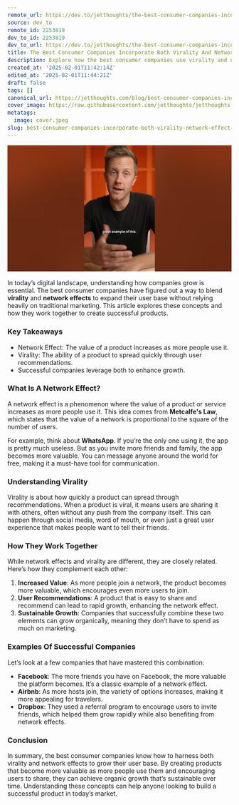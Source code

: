 ```yaml
---
remote_url: https://dev.to/jetthoughts/the-best-consumer-companies-incorporate-both-virality-and-network-effect-to-grow-organically-2bcm
source: dev_to
remote_id: 2253819
dev_to_id: 2253819
dev_to_url: https://dev.to/jetthoughts/the-best-consumer-companies-incorporate-both-virality-and-network-effect-to-grow-organically-2bcm
title: The Best Consumer Companies Incorporate Both Virality And Network Effect To Grow Organically
description: Explore how the best consumer companies use virality and network effects to grow their user base organically. Learn about key concepts and successful examples.
created_at: '2025-02-01T11:42:14Z'
edited_at: '2025-02-01T11:44:21Z'
draft: false
tags: []
canonical_url: https://jetthoughts.com/blog/best-consumer-companies-incorporate-both-virality-network-effect-grow-organically/
cover_image: https://raw.githubusercontent.com/jetthoughts/jetthoughts.github.io/master/content/blog/best-consumer-companies-incorporate-both-virality-network-effect-grow-organically/cover.jpeg
metatags:
  image: cover.jpeg
slug: best-consumer-companies-incorporate-both-virality-network-effect-grow-organically
---
```

[![The Best Consumer Companies Incorporate Both Virality And Network Effect To Grow Organically](file_0.jpg)](https://www.youtube.com/watch?v=nty_szMaNTs)

In today’s digital landscape, understanding how companies grow is essential. The best consumer companies have figured out a way to blend **virality** and **network effects** to expand their user base without relying heavily on traditional marketing. This article explores these concepts and how they work together to create successful products.

### Key Takeaways

*   Network Effect: The value of a product increases as more people use it.
*   Virality: The ability of a product to spread quickly through user recommendations.
*   Successful companies leverage both to enhance growth.

### What Is A Network Effect?

A network effect is a phenomenon where the value of a product or service increases as more people use it. This idea comes from **Metcalfe's Law**, which states that the value of a network is proportional to the square of the number of users.

For example, think about **WhatsApp**. If you’re the only one using it, the app is pretty much useless. But as you invite more friends and family, the app becomes more valuable. You can message anyone around the world for free, making it a must-have tool for communication.

### Understanding Virality

Virality is about how quickly a product can spread through recommendations. When a product is viral, it means users are sharing it with others, often without any push from the company itself. This can happen through social media, word of mouth, or even just a great user experience that makes people want to tell their friends.

### How They Work Together

While network effects and virality are different, they are closely related. Here’s how they complement each other:

1.  **Increased Value**: As more people join a network, the product becomes more valuable, which encourages even more users to join.
2.  **User Recommendations**: A product that is easy to share and recommend can lead to rapid growth, enhancing the network effect.
3.  **Sustainable Growth**: Companies that successfully combine these two elements can grow organically, meaning they don’t have to spend as much on marketing.

### Examples Of Successful Companies

Let’s look at a few companies that have mastered this combination:

*   **Facebook**: The more friends you have on Facebook, the more valuable the platform becomes. It’s a classic example of a network effect.
*   **Airbnb**: As more hosts join, the variety of options increases, making it more appealing for travelers.
*   **Dropbox**: They used a referral program to encourage users to invite friends, which helped them grow rapidly while also benefiting from network effects.

### Conclusion

In summary, the best consumer companies know how to harness both virality and network effects to grow their user base. By creating products that become more valuable as more people use them and encouraging users to share, they can achieve organic growth that’s sustainable over time. Understanding these concepts can help anyone looking to build a successful product in today’s market.
